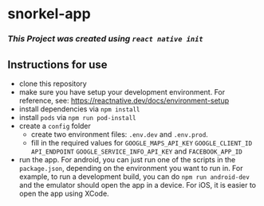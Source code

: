 # snorkel-app
### *This Project was created using `react native init`*

## Instructions for use
- clone this repository
- make sure you have setup your development environment. For reference, see: https://reactnative.dev/docs/environment-setup
- install dependencies via `npm install`
- install `pods` via `npm run pod-install`
- create a `config` folder
  - create two environment files: `.env.dev` and `.env.prod`.
  - fill in the required values for `GOOGLE_MAPS_API_KEY` `GOOGLE_CLIENT_ID` `API_ENDPOINT` `GOOGLE_SERVICE_INFO_API_KEY` and `FACEBOOK_APP_ID`
- run the app. For android, you can just run one of the scripts in the `package.json`, depending on the environment you want to run in. For example, to run a development build, you can do `npm run android-dev` and the emulator should open the app in a device. For iOS, it is easier to open the app using XCode.
